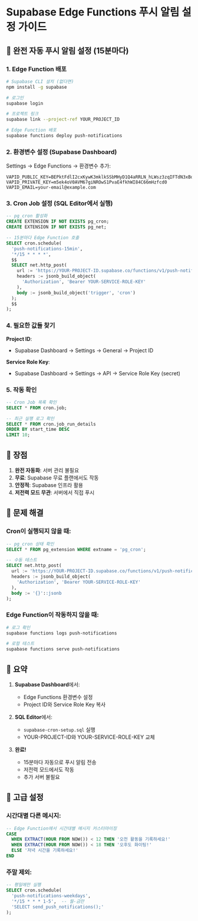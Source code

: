 # Supabase Edge Functions 푸시 알림 설정 가이드

## 📱 완전 자동 푸시 알림 설정 (15분마다)

### 1. Edge Function 배포

```bash
# Supabase CLI 설치 (없다면)
npm install -g supabase

# 로그인
supabase login

# 프로젝트 링크
supabase link --project-ref YOUR_PROJECT_ID

# Edge Function 배포
supabase functions deploy push-notifications
```

### 2. 환경변수 설정 (Supabase Dashboard)

Settings → Edge Functions → 환경변수 추가:

```
VAPID_PUBLIC_KEY=BEPktFdlI2cxKywK3mklkSSbMHyD1Q4aRRLN_hLWsz3zqIFTdN3xBqZ9486VK6gzXjGnKydZ_L0VFjOIBWIM3nA
VAPID_PRIVATE_KEY=m5ek4oV0AVM67giNROwS1PvaE4fkhWI84C66mHzfcd0
VAPID_EMAIL=your-email@example.com
```

### 3. Cron Job 설정 (SQL Editor에서 실행)

```sql
-- pg_cron 활성화
CREATE EXTENSION IF NOT EXISTS pg_cron;
CREATE EXTENSION IF NOT EXISTS pg_net;

-- 15분마다 Edge Function 호출
SELECT cron.schedule(
  'push-notifications-15min',
  '*/15 * * * *',
  $$
  SELECT net.http_post(
    url := 'https://YOUR-PROJECT-ID.supabase.co/functions/v1/push-notifications',
    headers := jsonb_build_object(
      'Authorization', 'Bearer YOUR-SERVICE-ROLE-KEY'
    ),
    body := jsonb_build_object('trigger', 'cron')
  );
  $$
);
```

### 4. 필요한 값들 찾기

**Project ID**: 
- Supabase Dashboard → Settings → General → Project ID

**Service Role Key**:
- Supabase Dashboard → Settings → API → Service Role Key (secret)

### 5. 작동 확인

```sql
-- Cron Job 목록 확인
SELECT * FROM cron.job;

-- 최근 실행 로그 확인
SELECT * FROM cron.job_run_details 
ORDER BY start_time DESC 
LIMIT 10;
```

## 🎯 장점

1. **완전 자동화**: 서버 관리 불필요
2. **무료**: Supabase 무료 플랜에서도 작동
3. **안정적**: Supabase 인프라 활용
4. **저전력 모드 무관**: 서버에서 직접 푸시

## 🔧 문제 해결

### Cron이 실행되지 않을 때:
```sql
-- pg_cron 상태 확인
SELECT * FROM pg_extension WHERE extname = 'pg_cron';

-- 수동 테스트
SELECT net.http_post(
  url := 'https://YOUR-PROJECT-ID.supabase.co/functions/v1/push-notifications',
  headers := jsonb_build_object(
    'Authorization', 'Bearer YOUR-SERVICE-ROLE-KEY'
  ),
  body := '{}'::jsonb
);
```

### Edge Function이 작동하지 않을 때:
```bash
# 로그 확인
supabase functions logs push-notifications

# 로컬 테스트
supabase functions serve push-notifications
```

## 📝 요약

1. **Supabase Dashboard**에서:
   - Edge Functions 환경변수 설정
   - Project ID와 Service Role Key 복사

2. **SQL Editor**에서:
   - `supabase-cron-setup.sql` 실행
   - YOUR-PROJECT-ID와 YOUR-SERVICE-ROLE-KEY 교체

3. **완료!** 
   - 15분마다 자동으로 푸시 알림 전송
   - 저전력 모드에서도 작동
   - 추가 서버 불필요

## 🚀 고급 설정

### 시간대별 다른 메시지:
```sql
-- Edge Function에서 시간대별 메시지 커스터마이징
CASE 
  WHEN EXTRACT(HOUR FROM NOW()) < 12 THEN '오전 활동을 기록하세요!'
  WHEN EXTRACT(HOUR FROM NOW()) < 18 THEN '오후도 화이팅!'
  ELSE '저녁 시간을 기록하세요!'
END
```

### 주말 제외:
```sql
-- 평일에만 실행
SELECT cron.schedule(
  'push-notifications-weekdays',
  '*/15 * * * 1-5',  -- 월-금만
  'SELECT send_push_notifications();'
);
```
